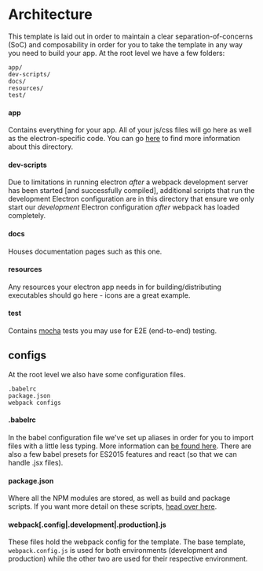 # Architecture
This template is laid out in order to maintain a clear separation-of-concerns (SoC) and composability in order for you to take the template in any way you need to build your app. At the root level we have a few folders:

```
app/
dev-scripts/
docs/
resources/
test/
```

#### app
Contains everything for your app. All of your js/css files will go here as well as the electron-specific code. You can go [here](https://github.com/reZach/secure-electron-template/blob/master/docs/app.md) to find more information about this directory.

#### dev-scripts
Due to limitations in running electron _after_ a webpack development server has been started [and successfully compiled], additional scripts that run the development Electron configuration are in this directory that ensure we only start our _development_ Electron configuration _after_ webpack has loaded completely.

#### docs
Houses documentation pages such as this one.

#### resources
Any resources your electron app needs in for building/distributing executables should go here - icons are a great example.

#### test
Contains [mocha](https://mochajs.org/) tests you may use for E2E (end-to-end) testing.

## configs
At the root level we also have some configuration files.

```
.babelrc
package.json
webpack configs
```

#### .babelrc
In the babel configuration file we've set up aliases in order for you to import files with a little less typing. More information can [be found here](https://www.npmjs.com/package/babel-plugin-module-resolver). There are also a few babel presets for ES2015 features and react (so that we can handle .jsx files).

#### package.json
Where all the NPM modules are stored, as well as build and package scripts. If you want more detail on these scripts, [head over here](https://github.com/victorsoares96/electron-template/blob/master/docs/scripts.md).

#### webpack[.config|.development|.production].js
These files hold the webpack config for the template. The base template, `webpack.config.js` is used for both environments (development and production) while the other two are used for their respective environment.